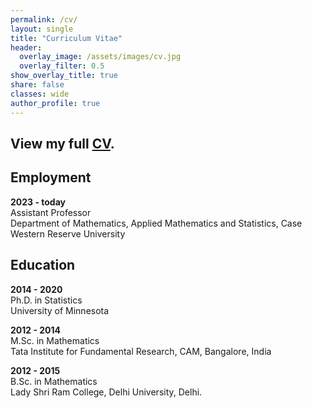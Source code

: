 ```yaml
---
permalink: /cv/
layout: single
title: "Curriculum Vitae"
header:
  overlay_image: /assets/images/cv.jpg
  overlay_filter: 0.5
show_overlay_title: true
share: false
classes: wide
author_profile: true  
---
```


View my full <a href="/assets/pdf/AryaCV.pdf" target="_blank">CV</a>.
---------------


Employment
---------------

__2023 - today__<br/>
Assistant Professor<br/>
Department of Mathematics, Applied Mathematics and Statistics,  Case Western Reserve University



Education
---------------

__2014 - 2020__<br/>
Ph.D. in Statistics<br/>
University of Minnesota

__2012 - 2014__<br/>
M.Sc. in Mathematics<br/>
Tata Institute for Fundamental Research, CAM, Bangalore, India

__2012 - 2015__<br/>
B.Sc. in Mathematics<br/>
Lady Shri Ram College, Delhi University, Delhi.


<!-- __2010 - 2012__<br/>
High School Diploma, South Point High School, Kolkata, India

__1999 - 2010__<br/>
High School Diploma, RKSM Sister Nivedita Girls' School, Kolkata, India -->

<!-- Honors and Awards
---------------
__Peter Hall Graduate Research Award, Department of Statistics, UC Davis - 2022__<br/>
Given to one advanced Ph.D. student to recognize overall excellence in statistical research during their doctoral degree. <br/>

__Excellence in Graduate Student Teaching Service Award, Department of Statistics, UC Davis - 2022__<br/>
Recognition for overall excellence in teaching throughout graduate career. <br/>

__Best Student Paper Award, Americal Statistical Association (ASA) - 2022__<br/>
Section on Nonparametric Statistics for the manuscript "Single Index Fréchet Regression". <br/>

__Summer Graduate Student Research Award by Graduate Studies, UC Davis - 2021__<br/>
   

__Alan Fenech Outstanding Student Award, Department of Statistics, UC Davis- 2020__<br/>
Given to graduate students for their outstanding service to the department. <br/>

__Graduate Student Travel Award, UC Davis - 2020__<br/>
  
__Teaching Recognition Award, Department of Statistics, UC Davis - 2019- 2021__<br/>
Excellence in graduate student teaching, either as a TA or Instructor. <br/>

__Julius Blum Award, Department of Statistics, UC Davis - 2018__<br/>
Given to a junior Ph.D. student recognizing extraordinary academic achievements. <br/>

__Special Summer Scholarship, Department of Statistics, UC Davis - 2018--2019__<br/>

__Departmental Fellowship and Graduate Assistantship, Department of Statistics, UC Davis - 2017--2022__<br/>

__Ranked 12 in All India Entrance Examination, Joint Admissions Test (IIT-JAM)- 2015__<br/>
Out of 62,654 candidates who appeared for the exam. <br/>

__Recipient of INSPIRE Scholarship Award, Ministry of Science and Technology- 2015__<br/>
Government of India for Being among the top 1% students in 12th Standard Exam out of 714,144 candidates who appeared for the exam. <br/>

__Academic Excellence Award, Indian Institute of Technology, Kanpur, India- 2015__<br/>
Given to students of IIT Kanpur having a CPI of 9.0 and above. <br/>



Referee Services
---------------
<ul>
<li> Journal of American Statistical Association (JASA) (3) </li>
<li> Annals of Statistics (2) </li>
<li> Electronic Journal of Statistics (2) </li>
<li> Biometrika </li>
<li> Scandinavian Journal of Statistics </li>
<li> Sankhya, Series  A </li>
<li> Scientific American </li>
</ul>



Academic Participation
---------------
<ul>
<li> Postdoctoral representative for Climate and Diversity Committee, Department of Statistics, Penn State, 2023 -- present  </li>
<li> Student representative for Educational Policy and Curriculum Committee, Department of Statistics, UC Davis, 2020-- 2022  </li>
<li> Literacy and teaching campaign for underprivileged children at the village Paikhala, West Bengal, organized by National Service Scheme, India, 2015-- 2017 </li>
</ul> -->


